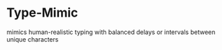 # Type-Mimic
mimics human-realistic typing with balanced delays or intervals between unique characters 
